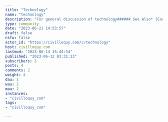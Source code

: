 ```yaml
---
title: "Technology" 
name: "technology"
description: "For general discussion of technology###### See Also* [Codidact Power Users Q&A](https://powerusers.codidact.com/)* [!technology@beehaw.org](https://civilloquy.com/c/technology@beehaw.org)"
type: community
date: "2023-06-21 14:53:57"
draft: false
nsfw: false
actor_id: "https://civilloquy.com/c/technology"
host: civilloquy.com
lastmod: "2023-06-14 15:44:54"
published: "2023-06-12 03:31:13"
subscribers: 3
posts: 4
comments: 2
weight: 4
dau: 1
wau: 2
mau: 2
instances:
- "civilloquy_com"
tags: 
- "civilloquy_com"

---
```

